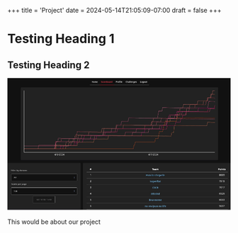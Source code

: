 +++
title = 'Project'
date = 2024-05-14T21:05:09-07:00
draft = false
+++


# Testing Heading 1
## Testing Heading 2

![Image Alt Text](/static/img/scoreboard.PNG)

This would be about our project
